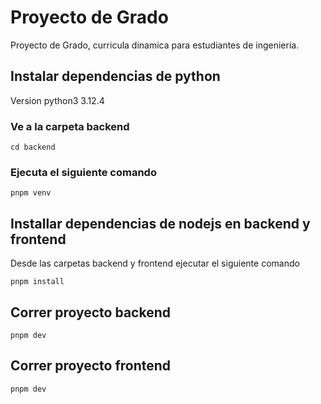 ﻿# Proyecto de Grado

Proyecto de Grado, curricula dinamica para estudiantes de ingenieria.

## Instalar dependencias de python

Version python3 3.12.4

### Ve a la carpeta backend

```
cd backend
```

### Ejecuta el siguiente comando

```
pnpm venv
```

## Installar dependencias de nodejs en backend y frontend

Desde las carpetas backend y frontend ejecutar el siguiente comando

```
pnpm install
```

## Correr proyecto backend

```
pnpm dev
```

## Correr proyecto frontend

```
pnpm dev
```
